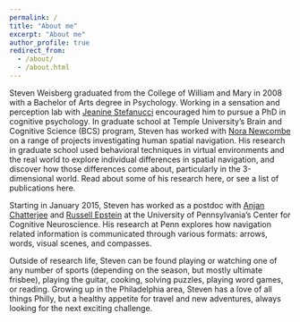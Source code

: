 ```yaml
---
permalink: /
title: "About me"
excerpt: "About me"
author_profile: true
redirect_from: 
  - /about/
  - /about.html
---
```


Steven Weisberg graduated from the College of William and Mary in 2008 with a Bachelor of Arts degree in Psychology. Working in a sensation and perception lab with [Jeanine Stefanucci](https://psych.utah.edu/people/faculty/stefanucci-jeanine.php) encouraged him to pursue a PhD in cognitive psychology. In graduate school at Temple University’s Brain and Cognitive Science (BCS) program, Steven has worked with [Nora Newcombe](https://sites.temple.edu/newcombe/) on a range of projects investigating human spatial navigation. His research in graduate school used behavioral techniques in virtual environments and the real world to explore individual differences in spatial navigation, and discover how those differences come about, particularly in the 3-dimensional world. Read about some of his research here, or see a list of publications here. 

Starting in January 2015, Steven has worked as a postdoc with [Anjan Chatterjee](http://ccn.upenn.edu/chatterjee/) and [Russell Epstein](https://www.sas.upenn.edu/psych/epsteinlab/) at the University of Pennsylvania’s Center for Cognitive Neuroscience. His research at Penn explores how navigation related information is communicated through various formats: arrows, words, visual scenes, and compasses. 

Outside of research life, Steven can be found playing or watching one of any number of sports (depending on the season, but mostly ultimate frisbee), playing the guitar, cooking, solving puzzles, playing word games, or reading. Growing up in the Philadelphia area, Steven has a love of all things Philly, but a healthy appetite for travel and new adventures, always looking for the next exciting challenge.
